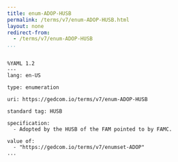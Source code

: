 ```yaml
---
title: enum-ADOP-HUSB
permalink: /terms/v7/enum-ADOP-HUSB.html
layout: none
redirect-from:
  - /terms/v7/enum-ADOP-HUSB
...
```


```

%YAML 1.2
---
lang: en-US

type: enumeration

uri: https://gedcom.io/terms/v7/enum-ADOP-HUSB

standard tag: HUSB

specification:
  - Adopted by the HUSB of the FAM pointed to by FAMC.

value of:
  - "https://gedcom.io/terms/v7/enumset-ADOP"
...

```
